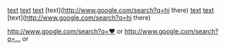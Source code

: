 
[text](http://www.google.com/search?q=♥)
[text](http://www.google.com/search?q=…)
[text](http://www.google.com/search?q=hi"there)
[text](http://www.google.com/search?q=hi there)
[text](http://www.google.com/search?q=hi^there)
[text](http://www.google.com/search?q=hi&there)
[text](http://www.google.com/search?q=hithere)

http://www.google.com/search?q=♥ or
http://www.google.com/search?q=… or
